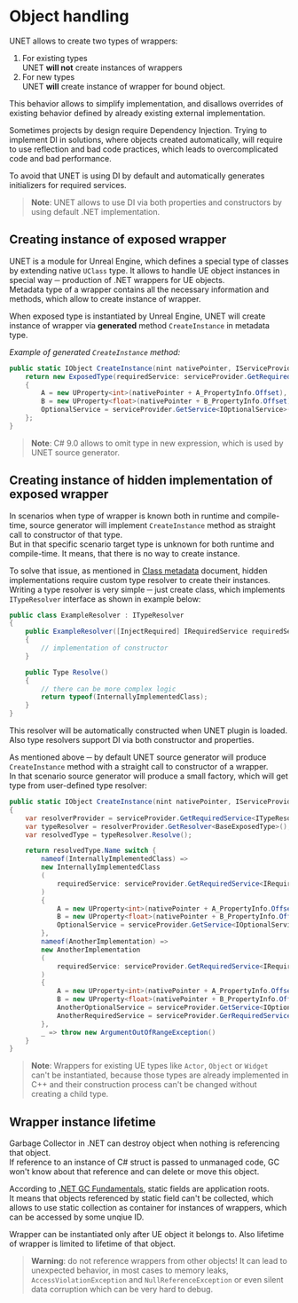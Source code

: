 # Object handling

UNET allows to create two types of wrappers:
1) For existing types  
    UNET **will not** create instances of wrappers
2) For new types  
    UNET **will** create instance of wrapper for bound object.

This behavior allows to simplify implementation, and disallows overrides of existing behavior defined by already existing external implementation.

Sometimes projects by design require Dependency Injection. Trying to implement DI in solutions, where objects created automatically, will require to use reflection and bad code practices, which leads to overcomplicated code and bad performance. 

To avoid that UNET is using DI by default and automatically generates initializers for required services.

> **Note**: UNET allows to use DI via both properties and constructors by using default .NET implementation.

## Creating instance of exposed wrapper

UNET is a module for Unreal Engine, which defines a special type of classes by extending native `UClass` type. It allows to handle UE object instances in special way ─ production of .NET wrappers for UE objects.  
Metadata type of a wrapper contains all the necessary information and methods, which allow to create instance of wrapper. 

When exposed type is instantiated by Unreal Engine, UNET will create instance of wrapper via **generated** method `CreateInstance` in metadata type.  

*Example of generated `CreateInstance` method:*
```csharp
public static IObject CreateInstance(nint nativePointer, IServiceProvider serviceProvider){
    return new ExposedType(requiredService: serviceProvider.GetRequiredService<IRequiredService>())
    {
        A = new UProperty<int>(nativePointer + A_PropertyInfo.Offset),
        B = new UProperty<float>(nativePointer + B_PropertyInfo.Offset),
        OptionalService = serviceProvider.GetService<IOptionalService>()
    };
}
```

> **Note**: C# 9.0 allows to omit type in new expression, which is used by UNET source generator.

## Creating instance of hidden implementation of exposed wrapper

In scenarios when type of wrapper is known both in runtime and compile-time, source generator will implement `CreateInstance` method as straight call to constructor of that type.  
But in that specific scenario target type is unknown for both runtime and compile-time. It means, that there is no way to create instance.

To solve that issue, as mentioned in [Class metadata] document, hidden implementations require custom type resolver to create their instances.  
Writing a type resolver is very simple ─ just create class, which implements `ITypeResolver` interface as shown in example below:

```csharp
public class ExampleResolver : ITypeResolver
{
    public ExampleResolver([InjectRequired] IRequiredService requiredService)
    {
        // implementation of constructor
    }

    public Type Resolve()
    {
        // there can be more complex logic
        return typeof(InternallyImplementedClass);
    }
}
```

This resolver will be automatically constructed when UNET plugin is loaded. Also type resolvers support DI via both constructor and properties. 

As mentioned above ─ by default UNET source generator will produce `CreateInstance` method with a straight call to constructor of a wrapper.  
In that scenario source generator will produce a small factory, which will get type from user-defined type resolver:
```csharp
public static IObject CreateInstance(nint nativePointer, IServiceProvider serviceProvider)
{
    var resolverProvider = serviceProvider.GetRequiredService<ITypeResolverProvider>();
    var typeResolver = resolverProvider.GetResolver<BaseExposedType>();
    var resolvedType = typeResolver.Resolve();

    return resolvedType.Name switch {
        nameof(InternallyImplementedClass) => 
        new InternallyImplementedClass
        (
            requiredService: serviceProvider.GetRequiredService<IRequiredService>()
        )
        {
            A = new UProperty<int>(nativePointer + A_PropertyInfo.Offset),
            B = new UProperty<float>(nativePointer + B_PropertyInfo.Offset),
            OptionalService = serviceProvider.GetService<IOptionalService>()
        },
        nameof(AnotherImplementation) =>
        new AnotherImplementation
        (
            requiredService: serviceProvider.GetRequiredService<IRequiredService>()
        )
        {
            A = new UProperty<int>(nativePointer + A_PropertyInfo.Offset),
            B = new UProperty<float>(nativePointer + B_PropertyInfo.Offset),
            AnotherOptionalService = serviceProvider.GetService<IOptionalService>(),
            AnotherRequiredService = serviceProvider.GerRequiredService<IRequiredService>()
        },
        _ => throw new ArgumentOutOfRangeException()
    }
}
```

> **Note**: Wrappers for existing UE types like `Actor`, `Object` or `Widget` can't be instantiated, because those types are already implemented in C++ and their construction process can't be changed without creating a child type.

## Wrapper instance lifetime

Garbage Collector in .NET can destroy object when nothing is referencing that object.  
If reference to an instance of C# struct is passed to unmanaged code, GC won't know about that reference and can delete or move this object.  

According to [.NET GC Fundamentals], static fields are application roots.  
It means that objects referenced by static field can't be collected, which allows to use static collection as container for instances of wrappers, which can be accessed by some unqiue ID. 

Wrapper can be instantiated only after UE object it belongs to. Also lifetime of wrapper is limited to lifetime of that object.

> **Warning**: do not reference wrappers from other objects! It can lead to unexpected behavior, in most cases to memory leaks, `AccessViolationException` and `NullReferenceException` or even silent data corruption which can be very hard to debug.

[Class metadata]: class-metadata.md
[.NET GC Fundamentals]: https://docs.microsoft.com/en-us/dotnet/standard/garbage-collection/fundamentals#memory-release